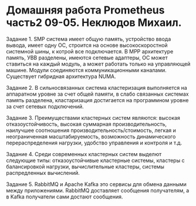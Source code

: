 # Домашняя работа Prometheus часть2 09-05. Неклюдов Михаил.

Задание 1.
SMP система имеет общую память, устройство ввода вывода, имеет одну ОС, строится на основе высокоскоростной системной шины, к котрой все подключается. В MPP архитектуре память, УВВ разделены, имеются сетевые адаптеры, ОС может ставиться на каждый модуль, а может работать только на управляющей машине. Модули соединяются коммуникационными каналами. Существует гибридная архитектура NUMA. 


Задание 2.
В сильносвязанных система кластеризация выполняется на аппаратном уровне за счет общей памяти, в слабо связанных системах память разделена, кластаризация достигается на программном уровне за счет сетевых подключений.  


Задание 3.
Преимуществами кластерных систем являются: высокая отказоустойчивость, высокая суммарная производительность, наилучшее соотношения производительность/стоимость, легкая и неограниченная масштабируемость, возможность динамического перераспределения нагрузки, удобство управления и контроля и т.д.


Задание 4.
Среди современных кластерных систем выделют следующие типы: отказоустойчивые кластерные системы, кластеры с балансировкой нагрузки, вычислительные кластеры, системы распредленных вычислений.

Задание 5.
RabbitMQ и Apache Kafka это сервисы для обмена данными между приложениями. RabbitMQ доставляет сообщения получателям, а в Kafka получатели сами достают сообщения. 
